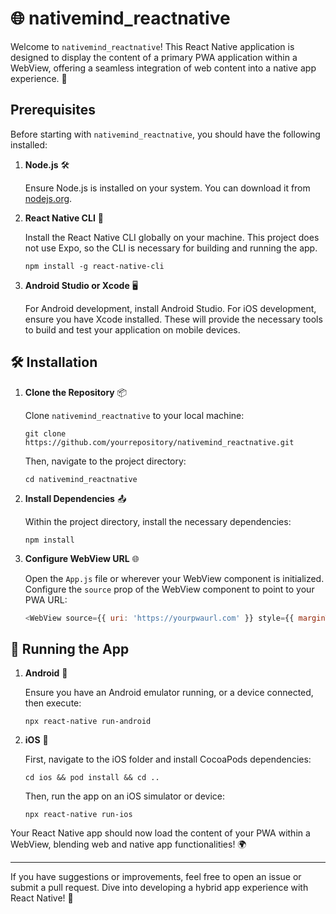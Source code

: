 # 🌐 nativemind_reactnative

Welcome to `nativemind_reactnative`! This React Native application is designed to display the content of a primary PWA application within a WebView, offering a seamless integration of web content into a native app experience. 🚀

## Prerequisites

Before starting with `nativemind_reactnative`, you should have the following installed:

1. **Node.js** 🛠️

   Ensure Node.js is installed on your system. You can download it from [nodejs.org](https://nodejs.org/).

2. **React Native CLI** 📱

   Install the React Native CLI globally on your machine. This project does not use Expo, so the CLI is necessary for building and running the app.
   ```
   npm install -g react-native-cli
   ```

3. **Android Studio or Xcode** 🖥️

   For Android development, install Android Studio. For iOS development, ensure you have Xcode installed. These will provide the necessary tools to build and test your application on mobile devices.

## 🛠️ Installation

1. **Clone the Repository** 📦

   Clone `nativemind_reactnative` to your local machine:
   ```
   git clone https://github.com/yourrepository/nativemind_reactnative.git
   ```
   Then, navigate to the project directory:
   ```
   cd nativemind_reactnative
   ```

2. **Install Dependencies** 📤

   Within the project directory, install the necessary dependencies:
   ```
   npm install
   ```

3. **Configure WebView URL** 🌐

   Open the `App.js` file or wherever your WebView component is initialized. Configure the `source` prop of the WebView component to point to your PWA URL:
   ```javascript
   <WebView source={{ uri: 'https://yourpwaurl.com' }} style={{ marginTop: 20 }} />
   ```

## 🔌 Running the App

1. **Android** 🤖

   Ensure you have an Android emulator running, or a device connected, then execute:
   ```
   npx react-native run-android
   ```

2. **iOS** 🍏

   First, navigate to the iOS folder and install CocoaPods dependencies:
   ```
   cd ios && pod install && cd ..
   ```
   Then, run the app on an iOS simulator or device:
   ```
   npx react-native run-ios
   ```

Your React Native app should now load the content of your PWA within a WebView, blending web and native app functionalities! 🌍

---

If you have suggestions or improvements, feel free to open an issue or submit a pull request. Dive into developing a hybrid app experience with React Native! 🎉
